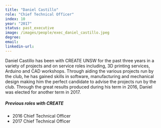 ```yaml
---
title: "Daniel Castillo"
role: "Chief Technical Officer"
index: 10
year: "2017"
status: past_executive
image: /images/people/exec_daniel_castillo.jpeg
degree:
email:
linkedin-url:
---
```

Daniel Castillo has been with CREATE UNSW for the past three years in a variety of projects and on service roles including, 3D printing services, Arduino and CAD workshops. Through aiding the various projects run by the club, he has gained skills in software, manufacturing and mechanical design making him the perfect candidate to advise the projects run by the club. Through the great results produced during his term in 2016, Daniel was elected for another term in 2017.

##### Previous roles with CREATE

- 2016 Chief Technical Officer
- 2017 Chief Technical Officer